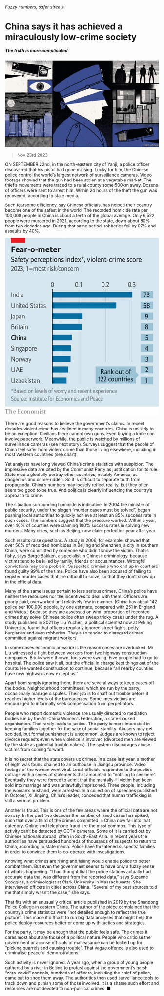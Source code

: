 ###### Fuzzy numbers, safer streets

# China says it has achieved a miraculously low-crime society 

##### The truth is more complicated 

![image](images/20231125_CND001.jpg) 

> Nov 23rd 2023 

ON SEPTEMBER 22nd, in the north-eastern city of Yanji, a police officer discovered that his pistol had gone missing. Lucky for him, the Chinese police control the world’s largest network of surveillance cameras. Video footage showed that the gun had been stolen at a vegetable market. The thief’s movements were traced to a rural county some 500km away. Dozens of officers were sent to arrest him. Within 24 hours of the theft the gun was recovered, according to state media.

Such fearsome efficiency, say Chinese officials, has helped their country become one of the safest in the world. The recorded homicide rate per 100,000 people in China is about a tenth of the global average. Only 6,522 people were murdered in 2021, according to the state, down about 80% from two decades ago. During that same period, robberies fell by 97% and assaults by 40%.

![image](images/20231125_CNC513.png) 


There are good reasons to believe the government’s claims. In recent decades violent crime has declined in many countries. China is unlikely to be an exception. Civilians there cannot own guns. Even buying a knife can involve paperwork. Meanwhile, the public is watched by millions of surveillance cameras (see next story). Surveys suggest that the people of China feel safer from violent crime than those living elsewhere, including in most Western countries (see chart).

Yet analysts have long viewed China’s crime statistics with suspicion. The impressive data are cited by the Communist Party as justification for its rule. State media gleefully portray other countries, notably America, as dangerous and crime-ridden. So it is difficult to separate truth from propaganda. China’s numbers may loosely reflect reality, but they often seem too good to be true. And politics is clearly influencing the country’s approach to crime.

The situation surrounding homicide is indicative. In 2004 the ministry of public security, under the slogan “murder cases must be solved”, began pushing local authorities to quickly achieve at least an 85% success rate in such cases. The numbers suggest that the pressure worked. Within a year, over 40% of counties were claiming 100% success rates in solving new murders. Many cities, such as Beijing, now claim perfection year after year. 

Such results raise questions. A study in 2006, for example, showed that over 50% of recorded homicides in Beijing and Shenzhen, a city in southern China, were committed by someone who didn’t know the victim. That is fishy, says Børge Bakken, a specialist in Chinese criminology, because victims tend to be killed by family, friends or acquaintances. Wrongful convictions may be a problem. Suspected criminals who end up in court are found guilty 99% of the time. Police have also been accused of failing to register murder cases that are difficult to solve, so that they don’t show up in the official data. 

Many of the same issues pertain to less serious crimes. China’s police have neither the resources nor the incentives to deal with them. Officers are poorly paid, overworked and relatively few in number. (China has about 142 police per 100,000 people, by one estimate, compared with 251 in England and Wales.) Because they are assessed on what proportion of recorded crimes they solve, Chinese police often sweep tricky cases under the rug. A study published in 2021 by Liu Yuchen, a political scientist now at Peking University, found that officers regularly ignored street fights, petty burglaries and even robberies. They also tended to disregard crimes committed against migrant workers. 

In some cases economic pressure is the reason cases are overlooked. Mr Liu witnessed a fight between workers from two highway construction companies. Bricks were thrown, tools were swung. Five people had to go to hospital. The police saw it all, but the official in charge kept things out of the courts. He wanted construction to continue, because “all nearby counties have new highways now except us.”

Apart from simply ignoring them, there are several ways to keep cases off the books. Neighbourhood committees, which are run by the party, occasionally manage disputes. Their job is to snuff out trouble before it reaches higher levels of the bureaucracy. Sometimes victims are encouraged to informally seek compensation from perpetrators.

People who report domestic violence are usually directed to mediation bodies run by the All-China Women’s Federation, a state-backed organisation. That rarely leads to justice. The party is more interested in keeping families together for the sake of social stability. Abusers may get scolded, but formal punishment is uncommon. Judges are known to reject divorce requests even when violence is involved (divorced men are viewed by the state as potential troublemakers). The system discourages abuse victims from coming forward.

It is no secret that the state covers up crimes. In a case last year, a mother of eight was found chained to an outhouse in Jiangsu province. Video footage of the woman went viral. Local officials responded to the public’s outrage with a series of statements that amounted to “nothing to see here”. Eventually they were forced to admit that the mentally-ill victim had been sold into marriage and was unlawfully imprisoned. Three people, including the woman’s husband, were arrested. In a collection of speeches published in October, Xi Jinping, China’s leader, conceded that human trafficking is still a serious problem.

Another is fraud. This is one of the few areas where the official data are not so rosy. In the past two decades the number of fraud cases has spiked, such that over a third of the crimes committed in China now fall into that category. Online and telephone fraud are the most common. This type of activity can’t be detected by CCTV cameras. Some of it is carried out by Chinese nationals abroad, often in South-East Asia. In recent years the authorities have persuaded hundreds of thousands of suspects to return to China, according to state media. Police have threatened suspects’ families in order to convince them to co-operate with investigations.

Knowing what crimes are rising and falling would enable police to better combat them. But even the government seems to have only a fuzzy sense of what is happening. “I had thought that the police stations actually had accurate data that was different from the reported data,” says Suzanne Scoggins, a criminologist at Clark University in Massachusetts. She interviewed officers in cities across China. “Several of my best sources told me that simply wasn’t the case,” she says.

That fits with an unusually critical article published in 2019 by the Shandong Police College in eastern China. The author of the piece complained that the country’s crime statistics were “not detailed enough to reflect the true picture”. This made it difficult to run big data analyses that might help the police deploy resources better or come up with tactics and strategies.

For the party, it may be enough that the public feels safe. The crimes it cares most about are those of a political nature. People who criticise the government or accuse officials of malfeasance can be locked up for “picking quarrels and causing trouble”. That vague offence is also used to criminalise peaceful demonstrations. 

Such activity is never ignored. A year ago, when a group of young people gathered by a river in Beijing to protest against the government’s harsh “zero-covid” controls, hundreds of officers, including the chief of police, came out to shoo them away. The authorities then used surveillance tools to track down and punish some of those involved. It is a shame such effort and resources are not devoted to non-political crimes. ■


